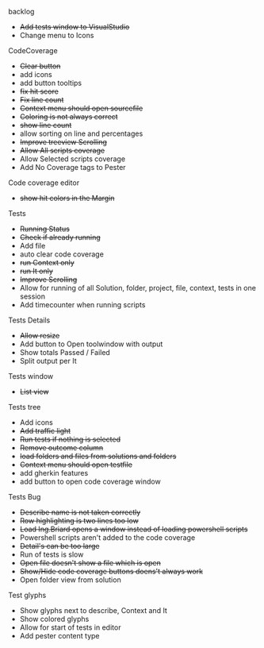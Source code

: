 backlog
* ~~Add tests window to VisualStudio~~
* Change menu to Icons

CodeCoverage
* ~~Clear button~~
* add icons
* add button tooltips
* ~~fix hit score~~
* ~~Fix line count~~
* ~~Context menu should open sourcefile~~
* ~~Coloring is not always correct~~
* ~~show line count~~
* allow sorting on line and percentages
* ~~Improve treeview Scrolling~~
* ~~Allow All scripts coverage~~
* Allow Selected scripts coverage
* Add No Coverage tags to Pester


Code coverage editor
* ~~show hit colors in the Margin~~


Tests
* ~~Running Status~~
* ~~Check if already running~~
* Add file
* auto clear code coverage
* ~~run Context only~~
* ~~run It only~~
* ~~Improve Scrolling~~
* Allow for running of all Solution, folder, project, file, context, tests in one session
* Add timecounter when running scripts

Tests Details
* ~~Allow resize~~
* Add button to Open toolwindow with output
* Show totals Passed / Failed
* Split output per It

Tests window
* ~~List view~~


Tests tree
* Add icons
* ~~Add traffic light~~
* ~~Run tests if nothing is selected~~
* ~~Remove outcome column~~
* ~~load folders and files from solutions and folders~~
* ~~Context menu should open testfile~~
* add gherkin features
* add button to open code coverage window


Tests Bug
* ~~Describe name is not taken correctly~~
* ~~Row highlighting is two lines too low~~
* ~~Load Ing.Briard opens a window instead of loading powershell scripts~~
* Powershell scripts aren't added to the code coverage
* ~~Detail's can be too large~~
* Run of tests is slow
* ~~Open file doesn't show a file which is open~~
* ~~Show/Hide code coverage buttons doens't always work~~
* Open folder view from solution


Test glyphs
* Show glyphs next to describe, Context and It
* Show colored glyphs
* Allow for start of tests in editor
* Add pester content type



